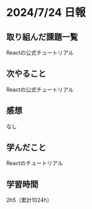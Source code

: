 # 2024/7/24 日報
## 取り組んだ課題一覧
Reactの公式チュートリアル

## 次やること
Reactの公式チュートリアル


## 感想
なし

## 学んだこと
Reactのチュートリアル


## 学習時間
2h5（累計1024h）
